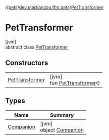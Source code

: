 //[pets](../../../index.md)/[dev.martianzoo.tfm.pets](../index.md)/[PetTransformer](index.md)

# PetTransformer

[jvm]\
abstract class [PetTransformer](index.md)

## Constructors

| | |
|---|---|
| [PetTransformer](-pet-transformer.md) | [jvm]<br>fun [PetTransformer](-pet-transformer.md)() |

## Types

| Name | Summary |
|---|---|
| [Companion](-companion/index.md) | [jvm]<br>object [Companion](-companion/index.md) |
